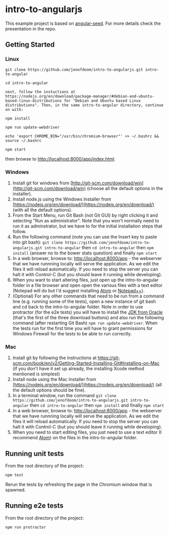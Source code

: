 # intro-to-angularjs

This example project is based on [angular-seed](https://github.com/angular/angular-seed). For more details check the presentation in the repo.

## Getting Started

### Linux

```
git clone https://github.com/jenofdoom/intro-to-angularjs.git intro-to-angular

cd intro-to-angular

next, follow the instuctions at https://nodejs.org/en/download/package-manager/#debian-and-ubuntu-based-linux-distributions for "Debian and Ubuntu based Linux distributions". Then, in the same intro-to-angular directory, continue on with:

npm install

npm run update-webdriver

echo 'export CHROME_BIN="/usr/bin/chromium-browser"' >> ~/.bashrc && source ~/.bashrc

npm start
```

then browse to [http://localhost:8000/app/index.html](http://localhost:8000/app/index.html).

### Windows

1. Install git for windows from [http://git-scm.com/download/win](http://git-scm.com/download/win) (choose all the default options in the installer).
2. Install node.js using the Windows Installer from [https://nodejs.org/en/download/](https://nodejs.org/en/download/) (with all the default options).
3. From the Start Menu, run Git Bash (not Git GUI) by right clicking it and selecting "Run as administrator". Note that you won't normally need to run it as adminstrator, but we have to for the initial installation steps that follow.
4. Run the following command (note you can use the Insert key to paste into git bash): `git clone https://github.com/jenofdoom/intro-to-angularjs.git intro-to-angular` then `cd intro-to-angular` then `npm install` (answer no to the bower stats question) and finally `npm start`
5. In a web browser, browse to: [http://localhost:8000/app](http://localhost:8000/app) - the webserver that we have runnning locally will serve the application. As we edit the files it will reload automatically. If you need to stop the server you can halt it with Control-C (but you should leave it running while developing).
6. When you want to start altering files, just open up the intro-to-angular folder in a file browser and open open the various files with a text editor (Notepad will do but I'd suggest installing [Atom](https://atom.io/) or [Notepad++](http://notepad-plus-plus.org/)). 
7. (Optional) For any other commands that need to be run from a command line (e.g. running some of the tests), open a new instance of git bash and cd back to the intro-to-angular folder. Note in order to use protractor (for the e2e tests) you will have to install the [JDK from Oracle](http://www.oracle.com/technetwork/java/javase/downloads/index.html) (that's the first of the three download buttons) and also run the following command (after restarting Git Bash) `npm run update-webdriver`. When the tests run for the first time you will have to grant permissions for Windows Firewall for the tests to be able to run correctly.

### Mac

1. Install git by following the instructions at https://git-scm.com/book/en/v2/Getting-Started-Installing-Git#Installing-on-Mac (if you don't have it set up already, the installing Xcode method mentioned is simplest)
2. Install node using the Mac Installer from [https://nodejs.org/en/download/](https://nodejs.org/en/download/) (all the default options should be fine).
3. In a terminal window, run the command `git clone https://github.com/jenofdoom/intro-to-angularjs.git intro-to-angular` then `cd intro-to-angular` then `npm install` and finally `npm start`
4. In a web browser, browse to: [http://localhost:8000/app](http://localhost:8000/app) - the webserver that we have runnning locally will serve the application. As we edit the files it will reload automatically. If you need to stop the server you can halt it with Control-C (but you should leave it running while developing).
5. When you need to start editing files, you just need to use a text editor (I recommend [Atom](https://atom.io/)) on the files in the intro-to-angular folder.

## Running unit tests

From the root directory of the project:

```
npm test
```

Rerun the tests by refreshing the page in the Chromium window that is spawned.

## Running e2e tests

From the root directory of the project:

```
npm run protractor
```
